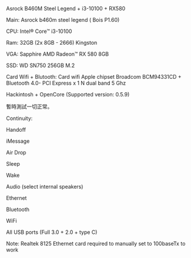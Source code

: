 Asrock B460M Steel Legend + i3-10100 + RX580



Main: Asrock b460m steel legend ( Bois P1.60)

CPU: Intel® Core™ i3-10100

Ram: 32GB (2x 8GB - 2666) Kingston

VGA: Sapphire AMD Radeon™ RX 580 8GB

SSD: WD SN750 256GB M.2 

Card Wifi + Blutooth: Card wifi Apple chipset Broadcom BCM94331CD + Bluetooth 4.0- PCI Express x 1 N dual band 5 Ghz 

Hackintosh + OpenCore (Supported version: 0.5.9)

暫時測試一切正常。

Continuity:

Handoff

iMessage

Air Drop

Sleep

Wake

Audio (select internal speakers)

Ethernet

Bluetooth

WiFi

All USB ports (Full 3.0 + 2.0 + type C)


Note: Realtek 8125 Ethernet card required to manually set to 100baseTx to work
